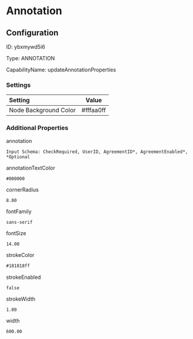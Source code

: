 # Annotation
## Configuration
ID:  ybxmywd5i6

Type: ANNOTATION 

CapabilityName: updateAnnotationProperties

### Settings
| Setting | Value  |
| :------------------------ | ---------------------------------------- |
| Node Background Color | #fffaa0ff | 






### Additional Properties
annotation
```string 
Input Schema: CheckRequired, UserID, AgreementID*, AgreementEnabled*, *Optional
```


annotationTextColor
```html 
#000000
```


cornerRadius
```float64 
8.00
```


fontFamily
```string 
sans-serif
```


fontSize
```float64 
14.00
```


strokeColor
```html 
#181818ff
```


strokeEnabled
```bool 
false
```


strokeWidth
```float64 
1.00
```


width
```float64 
600.00
```




